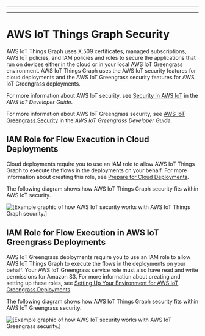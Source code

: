 --------

--------

# AWS IoT Things Graph Security<a name="tg-security"></a>

AWS IoT Things Graph uses X\.509 certificates, managed subscriptions, AWS IoT policies, and IAM policies and roles to secure the applications that run on devices either in the cloud or in your local AWS IoT Greengrass environment\. AWS IoT Things Graph uses the AWS IoT security features for cloud deployments and the AWS IoT Greengrass security features for AWS IoT Greengrass deployments\. 

For more information about AWS IoT security, see [Security in AWS IoT](https://docs.aws.amazon.com/iot/latest/developerguide/security.html) in the *AWS IoT Developer Guide*\. 

For more information about AWS IoT Greengrass security, see [AWS IoT Greengrass Security](https://docs.aws.amazon.com/greengrass/latest/developerguide/gg-sec.html) in the *AWS IoT Greengrass Developer Guide*\.

## IAM Role for Flow Execution in Cloud Deployments<a name="tg-security-cloud"></a>

Cloud deployments require you to use an IAM role to allow AWS IoT Things Graph to execute the flows in the deployments on your behalf\. For more information about creating this role, see [Prepare for Cloud Deployments](iot-tg-gs-environment-cloud.html)\.

The following diagram shows how AWS IoT Things Graph security fits within AWS IoT security\.

![\[Example graphic of how AWS IoT security works with AWS IoT Things Graph security.\]](http://docs.aws.amazon.com/thingsgraph/latest/ug/images/cloud-security-overview.png)

## IAM Role for Flow Execution in AWS IoT Greengrass Deployments<a name="tg-security-gg"></a>

AWS IoT Greengrass deployments require you to use an IAM role to allow AWS IoT Things Graph to execute the flows in the deployments on your behalf\. Your AWS IoT Greengrass service role must also have read and write permissions for Amazon S3\. For more information about creating and setting up these roles, see [Setting Up Your Environment for AWS IoT Greengrass Deployments](iot-tg-gs-environment.html)\.

The following diagram shows how AWS IoT Things Graph security fits within AWS IoT Greengrass security\.

![\[Example graphic of how AWS IoT security works with AWS IoT Greengrass security.\]](http://docs.aws.amazon.com/thingsgraph/latest/ug/images/gg-security-overview.png)